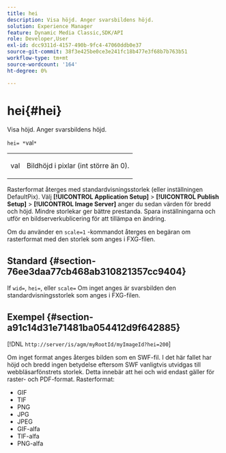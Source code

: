 ```yaml
---
title: hei
description: Visa höjd. Anger svarsbildens höjd.
solution: Experience Manager
feature: Dynamic Media Classic,SDK/API
role: Developer,User
exl-id: dcc9311d-4157-490b-9fc4-47060ddb0e37
source-git-commit: 38f3e425be0ce3e241fc18b477e3f68b7b763b51
workflow-type: tm+mt
source-wordcount: '164'
ht-degree: 0%

---
```


# hei{#hei}

Visa höjd. Anger svarsbildens höjd.

`hei= *`val`*`

<table id="simpletable_627E67D201744588815325F3C55F76A5"> 
 <tr class="strow"> 
  <td class="stentry"> <p><span class="codeph"> <span class="varname"> val</span></span> </p> </td> 
  <td class="stentry"> <p>Bildhöjd i pixlar (int större än 0). </p></td> 
 </tr> 
</table>

Rasterformat återges med standardvisningsstorlek (eller inställningen DefaultPix). Välj **[!UICONTROL Application Setup]** > **[!UICONTROL Publish Setup]** > **[!UICONTROL Image Server]** anger du sedan värden för bredd och höjd. Mindre storlekar ger bättre prestanda. Spara inställningarna och utför en bildserverkublicering för att tillämpa en ändring.

Om du använder en `scale=1` -kommandot återges en begäran om rasterformat med den storlek som anges i FXG-filen.

## Standard {#section-76ee3daa77cb468ab310821357cc9404}

If `wid=`, `hei=`, eller `scale=` Om inget anges är svarsbilden den standardvisningsstorlek som anges i FXG-filen.

## Exempel {#section-a91c14d31e71481ba054412d9f642885}

[!DNL `http://server/is/agm/myRootId/myImageId?hei=200`]

Om inget format anges återges bilden som en SWF-fil. I det här fallet har höjd och bredd ingen betydelse eftersom SWF vanligtvis utvidgas till webbläsarfönstrets storlek. Detta innebär att hei och wid endast gäller för raster- och PDF-format. Rasterformat:

* GIF
* TIF
* PNG
* JPG
* JPEG
* GIF-alfa
* TIF-alfa
* PNG-alfa
